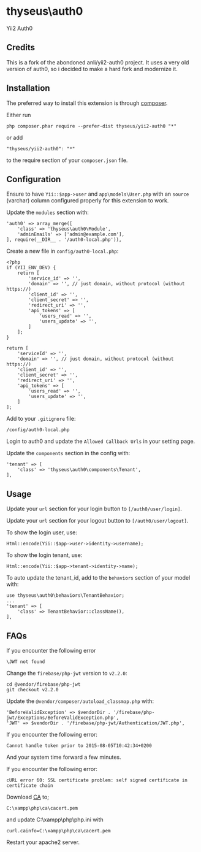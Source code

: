 thyseus\auth0
=============
Yii2 Auth0

Credits
-------
This is a fork of the abondoned anli/yii2-auth0 project. It uses a very old version of
auth0, so i decided to make a hard fork and modernize it.

Installation
------------

The preferred way to install this extension is through [composer](http://getcomposer.org/download/).

Either run

    php composer.phar require --prefer-dist thyseus/yii2-auth0 "*"

or add

    "thyseus/yii2-auth0": "*"

to the require section of your `composer.json` file.

Configuration
-----

Ensure to have `Yii::$app->user` and `app\models\User.php` with an `source` (varchar) column
configured properly for this extension to work.

Update the `modules` section with:

    'auth0' => array_merge([
        'class' => 'thyseus\auth0\Module',
        'adminEmails' => ['admin@example.com'],
    ], require(__DIR__ . '/auth0-local.php')),

Create a new file in `config/auth0-local.php`:

    <?php
    if (YII_ENV_DEV) {
        return [
            'service_id' => '',
            'domain' => '', // just domain, without protocol (without https://)
            'client_id' => '',
            'client_secret' => '',
            'redirect_uri' => '',
            'api_tokens' => [
                'users_read' => '',
                'users_update' => '',
            ]
        ];
    }

    return [
        'serviceId' => '',
        'domain' => '', // just domain, without protocol (without https://)
        'client_id' => '',
        'client_secret' => '',
        'redirect_uri' => '',
        'api_tokens' => [
            'users_read' => '',
            'users_update' => '',
        ]
    ];

Add to your `.gitignore` file:

    /config/auth0-local.php

Login to auth0 and update the `Allowed Callback Urls` in your setting page.

Update the `components` section in the config with:

    'tenant' => [
        'class' => 'thyseus\auth0\components\Tenant',
    ],

Usage
-----

Update your `url` section for your login button to `[/auth0/user/login]`.

Update your `url` section for your logout button to `[/auth0/user/logout]`.

To show the login user, use:

    Html::encode(Yii::$app->user->identity->username);

To show the login tenant, use:

    Html::encode(Yii::$app->tenant->identity->name);

To auto update the tenant_id, add to the `behaviors` section of your model with:

    use thyseus\auth0\behaviors\TenantBehavior;
    ...
    'tenant' => [
        'class' => TenantBehavior::className(),
    ],

FAQs
-----

If you encounter the following error

    \JWT not found

Change the `firebase/php-jwt` version to `v2.2.0`:

    cd @vendor/firebase/php-jwt
    git checkout v2.2.0

Update the `@vendor/composer/autoload_classmap.php` with:

    'BeforeValidException' => $vendorDir . '/firebase/php-jwt/Exceptions/BeforeValidException.php',
    'JWT' => $vendorDir . '/firebase/php-jwt/Authentication/JWT.php',

If you encounter the following error:

    Cannot handle token prior to 2015-08-05T10:42:34+0200

And your system time forward a few minutes.

If you encounter the following error:

    cURL error 60: SSL certificate problem: self signed certificate in certificate chain

Download [CA](http://curl.haxx.se/ca/cacert.pem) to;

    C:\xampp\php\ca\cacert.pem

and update C:\xampp\php\php.ini with

    curl.cainfo=C:\xampp\php\ca\cacert.pem

Restart your apache2 server.
